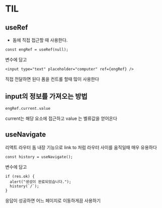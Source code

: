 # TIL
## useRef
- 돔에 직접 접근할 때 사용한다.
```
const engRef = useRef(null);
```
변수에 담고
```
<input type="text" placeholder="computer" ref={engRef} />
```
직접 전달하면 된다 폼을 컨트롤 할때 많이 사용한다
## input의 정보를 가져오는 방법
```
engRef.current.value
```
current는 해당 요소에 접근하고 value 는 벨류값을 얻어온다
## useNavigate
리액트 라우터 돔 내장 기능으로 link to 처럼 라우터 사이를 움직일때 매우 유용하다
```
const history = useNavigate();
```
변수에 담고
```
if (res.ok) {
  alert("생성이 완료되었습니다.");
  history(`/`);
}
```
응답이 성공하면 어느 페이지로 이동하게끔 사용하기


